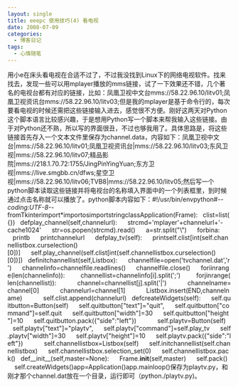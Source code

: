 ```yaml
---
layout: single
title: eeepc 使用技巧(4) 看电视
date: 2008-07-09
categories:
  - 博客日记
tags:
  - 心情随笔
---
```


用小e在床头看电视在合适不过了，不过我没找到Linux下的网络电视软件。找来找去，发现一些可以用mplayer播放的mms链接，试了一下效果还不错，几个著名的电视台都有对应的链接，比如：凤凰卫视中文台mms&#58;//58.22.96.10/litv01;凤凰卫视资讯台mms&#58;//58.22.96.10/litv03;但是我的mplayer是基于命令行的，每次要看电视的时候还需把这些链接输入进去，感觉很不方便。刚好这两天对Python这个脚本语言比较感兴趣，于是想用Python写一个脚本来帮我输入这些链接。由于对Python还不熟，所以写的界面很丑，不过也够我用了。具体思路是，将这些链接首先存入一个文本文件里保存为channel.data，内容如下：凤凰卫视中文台|mms&#58;//58.22.96.10/litv01;凤凰卫视资讯台|mms&#58;//58.22.96.10/litv03;东风卫视|mms&#58;//58.22.96.10/litv07;精品影院|mms&#58;//218.1.70.72&#58;1755/JingPinYingYuan;东方卫视|mms&#58;//live.smgbb.cn/dfws;星空卫视|mms&#58;//58.22.96.10/litv06;TVB8|mms&#58;//58.22.96.10/litv05;然后写一个python脚本读取这些链接并将电视台的名称填入界面中的一个列表框里，到时候通过点击名称就可以播放了。python脚本内容如下：#!/usr/bin/envpython#-*-coding&#58;UTF-8-*-fromTkinterimport*importosimportstringclassApplication(Frame)&#58;&nbsp;&nbsp;&nbsp;clist=list(&#123;&#125;)&nbsp;&nbsp;&nbsp;defplay_channel(self,channelurl)&#58;&nbsp;&nbsp;&nbsp;&nbsp;&nbsp;&nbsp;strcmd=\'mplayer\'+channelurl+\'-cache1024\'&nbsp;&nbsp;&nbsp;&nbsp;&nbsp;&nbsp;str=os.popen(strcmd).read()&nbsp;&nbsp;&nbsp;&nbsp;&nbsp;&nbsp;a=str.split(\"\\")&nbsp;&nbsp;&nbsp;&nbsp;&nbsp;&nbsp;forbina&#58;&nbsp;&nbsp;&nbsp;&nbsp;&nbsp;&nbsp;&nbsp;&nbsp;&nbsp;printb&nbsp;&nbsp;&nbsp;&nbsp;&nbsp;&nbsp;printchannelurl&nbsp;&nbsp;&nbsp;&nbsp;&nbsp;&nbsp;defplay_tv(self)&#58;&nbsp;&nbsp;&nbsp;&nbsp;&nbsp;&nbsp;printself.clist[int(self.channellistbox.curselection()[0])]&nbsp;&nbsp;&nbsp;&nbsp;&nbsp;&nbsp;self.play_channel(self.clist[int(self.channellistbox.curselection()[0])])&nbsp;&nbsp;&nbsp;definitchannellist(self,Listbox)&#58;&nbsp;&nbsp;&nbsp;&nbsp;&nbsp;&nbsp;channelfile=open(\'tvchannel.dat\',\'r\')&nbsp;&nbsp;&nbsp;&nbsp;&nbsp;&nbsp;channelinfo=channelfile.readlines()&nbsp;&nbsp;&nbsp;&nbsp;&nbsp;&nbsp;channelfile.close()&nbsp;&nbsp;&nbsp;&nbsp;&nbsp;&nbsp;foriinrange(len(channelinfo))&#58;&nbsp;&nbsp;&nbsp;&nbsp;&nbsp;&nbsp;&nbsp;&nbsp;&nbsp;channellist=channelinfo[i].split(\';\')&nbsp;&nbsp;&nbsp;&nbsp;&nbsp;&nbsp;&nbsp;&nbsp;&nbsp;forjinrange(len(channellist))&#58;&nbsp;&nbsp;&nbsp;&nbsp;&nbsp;&nbsp;&nbsp;&nbsp;&nbsp;&nbsp;&nbsp;&nbsp;channel=channellist[j].split(\'|\')&nbsp;&nbsp;&nbsp;&nbsp;&nbsp;&nbsp;&nbsp;&nbsp;&nbsp;&nbsp;&nbsp;&nbsp;channelname=channel[0]&nbsp;&nbsp;&nbsp;&nbsp;&nbsp;&nbsp;&nbsp;&nbsp;&nbsp;&nbsp;&nbsp;&nbsp;channelurl=channel[1]&nbsp;&nbsp;&nbsp;&nbsp;&nbsp;&nbsp;&nbsp;&nbsp;&nbsp;&nbsp;&nbsp;&nbsp;Listbox.insert(END,channelname)&nbsp;&nbsp;&nbsp;&nbsp;&nbsp;&nbsp;&nbsp;&nbsp;&nbsp;&nbsp;&nbsp;&nbsp;self.clist.append(channelurl)&nbsp;&nbsp;&nbsp;defcreateWidgets(self)&#58;&nbsp;&nbsp;&nbsp;&nbsp;&nbsp;&nbsp;self.quitbutton=Button(self)&nbsp;&nbsp;&nbsp;&nbsp;&nbsp;&nbsp;self.quitbutton[\"text\"]=\"quit\",&nbsp;&nbsp;&nbsp;&nbsp;&nbsp;&nbsp;self.quitbutton[\"command\"]=self.quit&nbsp;&nbsp;&nbsp;&nbsp;&nbsp;&nbsp;self.quitbutton[\"width\"]=30&nbsp;&nbsp;&nbsp;&nbsp;&nbsp;&nbsp;self.quitbutton[\"height\"]=10&nbsp;&nbsp;&nbsp;&nbsp;&nbsp;&nbsp;self.quitbutton.pack(&#123;\"side\"&#58;\"left\"&#125;)&nbsp;&nbsp;&nbsp;&nbsp;&nbsp;&nbsp;&nbsp;&nbsp;&nbsp;&nbsp;&nbsp;&nbsp;self.playtv=Button(self)&nbsp;&nbsp;&nbsp;&nbsp;&nbsp;&nbsp;self.playtv[\"text\"]=\"playtv\",&nbsp;&nbsp;&nbsp;&nbsp;&nbsp;&nbsp;self.playtv[\"command\"]=self.play_tv&nbsp;&nbsp;&nbsp;&nbsp;&nbsp;&nbsp;self.playtv[\"width\"]=30&nbsp;&nbsp;&nbsp;&nbsp;&nbsp;&nbsp;self.playtv[\"height\"]=10&nbsp;&nbsp;&nbsp;&nbsp;&nbsp;&nbsp;self.playtv.pack(&#123;\"side\"&#58;\"left\"&#125;)&nbsp;&nbsp;&nbsp;&nbsp;&nbsp;&nbsp;&nbsp;&nbsp;&nbsp;&nbsp;&nbsp;&nbsp;self.channellistbox=Listbox(self)&nbsp;&nbsp;&nbsp;&nbsp;&nbsp;&nbsp;self.initchannellist(self.channellistbox)&nbsp;&nbsp;&nbsp;&nbsp;&nbsp;&nbsp;self.channellistbox.selection_set(0)&nbsp;&nbsp;&nbsp;&nbsp;&nbsp;&nbsp;self.channellistbox.pack()&nbsp;&nbsp;&nbsp;def__init__(self,master=None)&#58;&nbsp;&nbsp;&nbsp;&nbsp;&nbsp;&nbsp;Frame.__init__(self,master)&nbsp;&nbsp;&nbsp;&nbsp;&nbsp;&nbsp;self.pack()&nbsp;&nbsp;&nbsp;&nbsp;&nbsp;&nbsp;self.createWidgets()app=Application()app.mainloop()保存为playtv.py，和刚才那个channel.dat放在一个目录，运行即可（python./playtv.py)。
